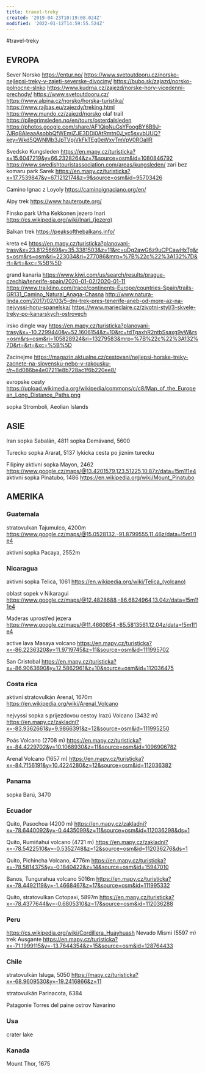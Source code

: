 ```yaml
---
title: travel-treky
created: '2019-04-23T10:19:08.024Z'
modified: '2022-01-12T14:59:55.524Z'
---
```


#travel-treky

## EVROPA

Sever
Norsko 
https://entur.no/
https://www.svetoutdooru.cz/norsko-nejlepsi-treky-v-zajeti-severske-divociny/
https://bubo.sk/zajazd/norsko-polnocne-slnko
https://www.kudrna.cz/zajezd/norske-hory-vicedenni-prechody/
https://www.svetoutdooru.cz/
https://www.alpina.cz/norsko/horska-turistika/
https://www.rajbas.eu/zajezdy/treking.html
https://www.mundo.cz/zajezd/norsko
olaf trail
https://pilegrimsleden.no/en/tours/osterdalsleden
https://photos.google.com/share/AF1QipNuGsYFoogBY6B9J-7JRq8AleaaAsobbQfWEmiZJE3DDi0AtRmtn0J_yc5sxvbUUQ?key=Wkd5QWNMb3JpTVpjVkFkTEg0eWxvTmVpV0ROallR

Svedsko
Kungsleden
https://en.mapy.cz/turisticka?x=15.6047219&y=66.2328264&z=7&source=osm&id=1080846792
https://www.swedishtouristassociation.com/areas/kungsleden/
zari bez komaru
park Sarek
https://en.mapy.cz/turisticka?x=17.7539847&y=67.1212174&z=9&source=osm&id=95703426

Camino Ignac z Loyoly
https://caminoignaciano.org/en/


Alpy trek
https://www.hauteroute.org/

Finsko 
park Urha Kekkonen
jezero Inari
https://cs.wikipedia.org/wiki/Inari_(jezero)

Balkan trek
https://peaksofthebalkans.info/

kreta e4
https://en.mapy.cz/turisticka?planovani-trasy&x=23.8125669&y=35.3381503&z=11&rc=uDg2awG6z9uCPCawHxTg&rs=osm&rs=osm&ri=223034&ri=277086&mrp=%7B%22c%22%3A132%7D&rt=&rt=&xc=%5B%5D

grand kanaria
https://www.kiwi.com/us/search/results/prague-czechia/tenerife-spain/2020-01-02/2020-01-11
https://www.traildino.com/trace/continents-Europe/countries-Spain/trails-GR131_Camino_Natural_Anaga-Chasna
http://www.natura-linda.com/2017/02/03/5-dni-trek-pres-tenerife-aneb-od-more-az-na-nejvyssi-horu-spanelska/
https://www.marieclaire.cz/zivotni-styl/3-skvele-treky-po-kanarskych-ostrovech

irsko dingle way
https://en.mapy.cz/turisticka?planovani-trasy&x=-10.2299440&y=52.1606154&z=10&rc=tdTgaxhR2ntbSsaxg9vW&rs=osm&rs=osm&ri=105828924&ri=13279583&mrp=%7B%22c%22%3A132%7D&rt=&rt=&xc=%5B%5D

Zacinejme
https://magazin.aktualne.cz/cestovani/nejlepsi-horske-treky-zacnete-na-slovensku-nebo-v-rakousku-r/r~8d086be4e07211e8b728ac1f6b220ee8/

evropske cesty
https://upload.wikimedia.org/wikipedia/commons/c/c8/Map_of_the_European_Long_Distance_Paths.png

sopka Stromboli, Aeolian Islands


## ASIE
Iran
sopka Sabalán, 4811
sopka Demávand, 5600

Turecko
sopka Ararat, 5137
lykicka cesta po jiznim turecku

Filipiny
aktivni sopka Mayon, 2462
https://www.google.cz/maps/@13.4201579,123.51225,10.87z/data=!5m1!1e4
aktivni sopka Pinatubo, 1486
https://en.wikipedia.org/wiki/Mount_Pinatubo

## AMERIKA


### Guatemala
stratovulkan Tajumulco, 4200m
https://www.google.cz/maps/@15.0528132,-91.8799555,11.46z/data=!5m1!1e4

aktivní sopka Pacaya, 2552m

### Nicaragua
aktivní sopka Telica, 1061
https://en.wikipedia.org/wiki/Telica_(volcano)

oblast sopek v Nikaragui
https://www.google.cz/maps/@12.4828688,-86.6824964,13.04z/data=!5m1!1e4

Maderas uprostřed jezera
https://www.google.cz/maps/@11.4660854,-85.5813561,12.04z/data=!5m1!1e4

active lava Masaya volcano
https://en.mapy.cz/turisticka?x=-86.2236320&y=11.9719745&z=11&source=osm&id=111995702

San Cristobal
https://en.mapy.cz/turisticka?x=-86.9063690&y=12.5862961&z=10&source=osm&id=112036475

### Costa rica
aktivní stratovulkán Arenal, 1670m
https://en.wikipedia.org/wiki/Arenal_Volcano

nejvyssi sopka s prijezdovou cestoy Irazú Volcano (3432 m)
https://en.mapy.cz/zakladni?x=-83.9362661&y=9.9866391&z=12&source=osm&id=111995250

Poás Volcano (2708 m)
https://en.mapy.cz/turisticka?x=-84.4229702&y=10.1068930&z=11&source=osm&id=1096906782

Arenal Volcano (1657 m)
https://en.mapy.cz/turisticka?x=-84.7156191&y=10.4224280&z=12&source=osm&id=112036382

### Panama
sopka Barú, 3470

### Ecuador

Quito, Pasochoa (4200 m)
https://en.mapy.cz/zakladni?x=-78.6440092&y=-0.4435099&z=11&source=osm&id=112036298&ds=1

Quito, Rumiñahui volcano (4721 m)
https://en.mapy.cz/zakladni?x=-78.5422510&y=-0.5352748&z=12&source=osm&id=112036276&ds=1

Quito, Pichincha Volcano, 4776m
https://en.mapy.cz/turisticka?x=-78.5814375&y=-0.1840422&z=14&source=osm&id=15947010

Banos, Tungurahua volcano 5016m
https://en.mapy.cz/turisticka?x=-78.4492119&y=-1.4668467&z=17&source=osm&id=111995332

Quito, stratovulkan Cotopaxi, 5897m
https://en.mapy.cz/turisticka?x=-78.4377644&y=-0.6805310&z=17&source=osm&id=112036288


### Peru
https://cs.wikipedia.org/wiki/Cordillera_Huayhuash
Nevado Mismi (5597 m)
trek Ausgante https://en.mapy.cz/turisticka?x=-71.1999115&y=-13.7644354&z=15&source=osm&id=128764433


### Chile
stratovulkán Isluga, 5050
https://mapy.cz/turisticka?x=-68.9609530&y=-19.2416866&z=11

stratovulkán Parinacota, 6384

Patagonie
Torres del paine
ostrov Navarino








### Usa
crater lake

### Kanada
Mount Thor, 1675







